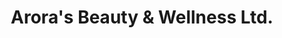 ---
title: "Arora's Beauty & Wellness Ltd."
url: /airdrie/aroras-beauty-und-wellness-ltd/
shop: Kosmetik
---